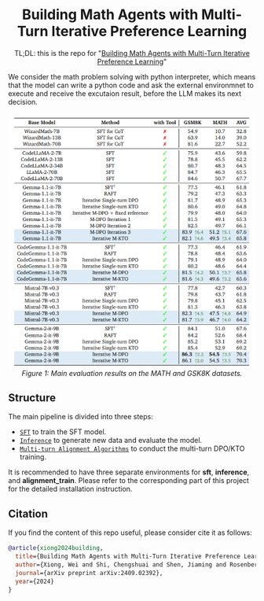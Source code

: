 <h1 align="center">
<br>
Building Math Agents with Multi-Turn Iterative Preference Learning
</h1>

<p align="center">
TL;DL: this is the repo for "<a href="https://arxiv.org/abs/2309.17452" target="_blank">Building Math Agents with Multi-Turn Iterative Preference Learning</a>"
</p>

We consider the math problem solving with python interpreter, which means that the model can write a python code and ask the external environmnet to execute and receive the excutaion result, before the LLM makes its next decision.

<p align="center">
    <img src="./assets/main_result.png" width="600">
        <br>
    <em>Figure 1: Main evaluation results on the MATH and GSK8K datasets.</em>
</p>

## Structure

The main pipeline is divided into three steps:


- [`SFT`](./SFT/) to train the SFT model.
- [`Inference`](./inference/) to generate new data and evaluate the model.
- [`Multi-turn Alignment Algorithms`](./alignment_algorithms/) to conduct the multi-turn DPO/KTO training.


It is recommended to have three separate environments for **sft**, **inference**, and **alignment_train**. Please refer to the corresponding part of this project for the detailed installation instruction. 


## Citation

If you find the content of this repo useful, please consider cite it as follows:

```bibtex
@article{xiong2024building,
  title={Building Math Agents with Multi-Turn Iterative Preference Learning},
  author={Xiong, Wei and Shi, Chengshuai and Shen, Jiaming and Rosenberg, Aviv and Qin, Zhen and Calandriello, Daniele and Khalman, Misha and Joshi, Rishabh and Piot, Bilal and Saleh, Mohammad and others},
  journal={arXiv preprint arXiv:2409.02392},
  year={2024}
}
```
